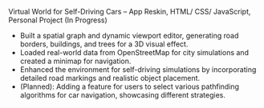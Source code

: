 Virtual World for Self-Driving Cars – App Reskin, HTML/ CSS/ JavaScript, Personal Project (In Progress) 
- Built a spatial graph and dynamic viewport editor, generating road borders, buildings, and trees for a 3D 
visual effect.  
- Loaded real-world data from OpenStreetMap for city simulations and created a minimap for navigation. 
- Enhanced the environment for self-driving simulations by incorporating detailed road markings and realistic 
object placement. 
- (Planned): Adding a feature for users to select various pathfinding algorithms for car navigation, showcasing 
different strategies.
